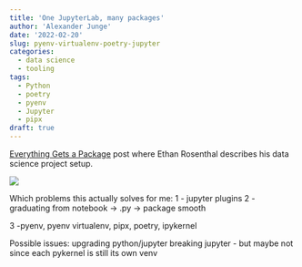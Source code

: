```yaml
---
title: 'One JupyterLab, many packages'
author: 'Alexander Junge'
date: '2022-02-20'
slug: pyenv-virtualenv-poetry-jupyter
categories:
  - data science
  - tooling
tags:
  - Python
  - poetry
  - pyenv
  - Jupyter
  - pipx
draft: true
---
```


[Everything Gets a Package](https://www.ethanrosenthal.com/2022/02/01/everything-gets-a-package/?utm_campaign=Data_Elixir&utm_source=Data_Elixir_373/) post where Ethan Rosenthal describes his data science project setup.

![](/posts/2022-02-20/pyenv-virtualenv-poetry-jupyter.png)


Which problems this actually solves for me:
1 - jupyter plugins
2 - graduating from notebook -> .py -> package smooth

3 -pyenv, pyenv virtualenv, pipx, poetry, ipykernel

Possible issues: upgrading python/jupyter breaking jupyter - but maybe not since each pykernel is still its own venv


